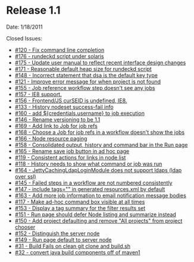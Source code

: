 Release 1.1
===========

Date: 1/18/2011

Closed Issues:

* [#120 - Fix command line completion](http://rundeck.lighthouseapp.com/projects/59277/tickets/120)
* [#176 - rundeckd script under solaris](http://rundeck.lighthouseapp.com/projects/59277/tickets/176)
* [#175 - Update user manual to reflect recent interface design changes](http://rundeck.lighthouseapp.com/projects/59277/tickets/175)
* [#171 - Reasonable default heap size for rundeckd script](http://rundeck.lighthouseapp.com/projects/59277/tickets/171)
* [#148 - Incorrect statement that dsa is the default key type](http://rundeck.lighthouseapp.com/projects/59277/tickets/148)
* [#121 - Improve error message for when project is not found](http://rundeck.lighthouseapp.com/projects/59277/tickets/121)
* [#155 - Job reference workflow step doesn't see any jobs](http://rundeck.lighthouseapp.com/projects/59277/tickets/155)
* [#157 - IE8 support.](http://rundeck.lighthouseapp.com/projects/59277/tickets/157)
* [#156 - Frontend/JS curSEID is undefined, IE8.](http://rundeck.lighthouseapp.com/projects/59277/tickets/156)
* [#133 - History nodeset success-fail info](http://rundeck.lighthouseapp.com/projects/59277/tickets/133)
* [#160 - add ${credentials.username} to job execution ](http://rundeck.lighthouseapp.com/projects/59277/tickets/160)
* [#146 - Rename versioning to be 1.1](http://rundeck.lighthouseapp.com/projects/59277/tickets/146)
* [#169 - Add link to Job for job refs](http://rundeck.lighthouseapp.com/projects/59277/tickets/169)
* [#168 - Choose a Job for job refs in a workflow doesn't show the jobs](http://rundeck.lighthouseapp.com/projects/59277/tickets/168)
* [#166 - Node resource paging](http://rundeck.lighthouseapp.com/projects/59277/tickets/166)
* [#158 - Consolidated output, history and command bar in the Run page](http://rundeck.lighthouseapp.com/projects/59277/tickets/158)
* [#165 - Rename save job button in ad hoc page](http://rundeck.lighthouseapp.com/projects/59277/tickets/165)
* [#119 - Consistent actions for links in node list](http://rundeck.lighthouseapp.com/projects/59277/tickets/119)
* [#118 - History needs to show what command or job was run](http://rundeck.lighthouseapp.com/projects/59277/tickets/118)
* [#164 - JettyCachingLdapLoginModule does not support ldaps (ldap over ssl)](http://rundeck.lighthouseapp.com/projects/59277/tickets/164)
* [#145 - Failed steps in a workflow are not numbered consistently](http://rundeck.lighthouseapp.com/projects/59277/tickets/145)
* [#147 - include tags="" in generated resources.xml by default](http://rundeck.lighthouseapp.com/projects/59277/tickets/147)
* [#163 - Add more job information to email notification message bodies](http://rundeck.lighthouseapp.com/projects/59277/tickets/163)
* [#117 - Make ad-hoc command box visible at all times](http://rundeck.lighthouseapp.com/projects/59277/tickets/117)
* [#153 - Display a tag summary for the filter results set](http://rundeck.lighthouseapp.com/projects/59277/tickets/153)
* [#151 - Run page should defer Node listing and summarize instead](http://rundeck.lighthouseapp.com/projects/59277/tickets/151)
* [#150 - Add project defaulting and remove "All projects" from project chooser](http://rundeck.lighthouseapp.com/projects/59277/tickets/150)
* [#152 - Distinguish the server node ](http://rundeck.lighthouseapp.com/projects/59277/tickets/152)
* [#149 - Run page default to server node](http://rundeck.lighthouseapp.com/projects/59277/tickets/149)
* [#31 - Build Fails on clean git clone and build.sh](http://rundeck.lighthouseapp.com/projects/59277/tickets/31)
* [#32 - convert java build components off of maven1](http://rundeck.lighthouseapp.com/projects/59277/tickets/32)
